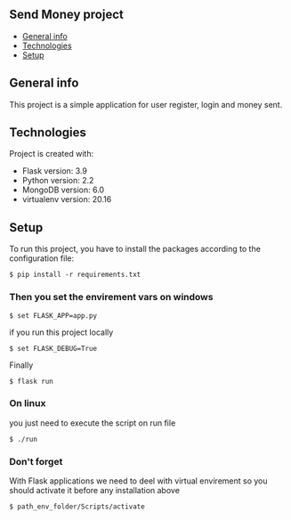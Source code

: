 ## Send Money project
* [General info](#general-info)
* [Technologies](#technologies)
* [Setup](#setup)

## General info
This project is a simple application for user register, login and money sent.
	
## Technologies
Project is created with:
* Flask version: 3.9
* Python version: 2.2
* MongoDB version: 6.0
* virtualenv version: 20.16
	
## Setup
To run this project, you have to install the packages according to the configuration file:

```
$ pip install -r requirements.txt
```

### Then you set the envirement vars on windows

```
$ set FLASK_APP=app.py
```

if you run this project locally

```
$ set FLASK_DEBUG=True
```
Finally

```
$ flask run
```
### On linux
you just need to execute the script on run file

```
$ ./run
```
### Don't forget
With Flask applications we need to deel with virtual envirement so you should activate it before any installation above

```
$ path_env_folder/Scripts/activate
```

